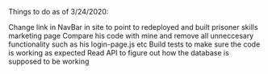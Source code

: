 Things to do as of 3/24/2020:

Change link in NavBar in site to point to redeployed and built prisoner skills marketing page
Compare his code with mine and remove all unneccesary functionality such as his login-page.js etc
Build tests to make sure the code is working as expected
Read API to figure out how the database is supposed to be working
